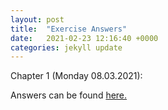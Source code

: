 ```yaml
---
layout: post
title:  "Exercise Answers"
date:   2021-02-23 12:16:40 +0000
categories: jekyll update
---
```

Chapter 1 (Monday 08.03.2021):

Answers can be found [here.](/documents/Chapter_3_exercise_answers.pdf)

